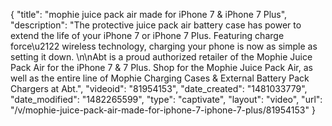 {
    "title": "mophie juice pack air made for iPhone 7 & iPhone 7 Plus",
    "description": "The protective juice pack air battery case has power to extend the life of your iPhone 7 or iPhone 7 Plus. Featuring charge force\u2122 wireless technology, charging your phone is now as simple as setting it down. \n\nAbt is a proud authorized retailer of the Mophie Juice Pack Air for the iPhone 7 & 7 Plus. Shop for the Mophie Juice Pack Air, as well as the entire line of Mophie Charging Cases & External Battery Pack Chargers at Abt.",
    "videoid": "81954153",
    "date_created": "1481033779",
    "date_modified": "1482265599",
    "type": "captivate",
    "layout": "video",
    "url": "\/v\/mophie-juice-pack-air-made-for-iphone-7-iphone-7-plus\/81954153"
}